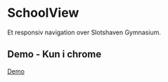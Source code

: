 # SchoolView

Et responsiv navigation over Slotshaven Gymnasium.

## Demo - Kun i chrome
[Demo](https://dadfucked.me/schoolView)
